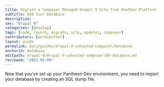 ```yaml
---
title: Migrate a Composer Managed Drupal 9 Site from Another Platform
subtitle: Add Your Database
description: 
cms: "Drupal 9"
categories: [develop]
tags: [code, launch, migrate, site, updates, composer]
contributors: [wordsmither]
layout: guide
permalink: docs/guides/drupal-9-unhosted-composer/database
anchorid: database
editpath: drupal-9/drupal-9-unhosted-composer/09-database.md
reviewed: "2021-05-09"
---
```


Now that you've set up your Pantheon Dev environment, you need to import your database by creating an SQL dump file.

<Partial file="migrate/drupal-database.md" />
